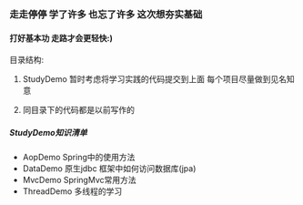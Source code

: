 ### 走走停停 学了许多 也忘了许多 这次想夯实基础 
#### 打好基本功 走路才会更轻快:)


目录结构:

1.  StudyDemo 暂时考虑将学习实践的代码提交到上面 每个项目尽量做到见名知意

2. 同目录下的代码都是以前写作的

##### StudyDemo知识清单
* AopDemo Spring中的使用方法
* DataDemo 原生jdbc 框架中如何访问数据库(jpa)
* MvcDemo SpringMvc常用方法
* ThreadDemo 多线程的学习
